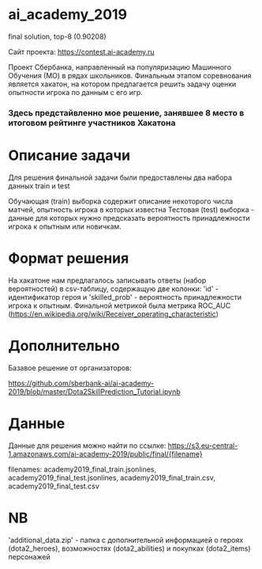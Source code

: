 # ai_academy_2019
final solution, top-8 (0.90208)

Сайт проекта: https://contest.ai-academy.ru

Проект Сбербанка, направленный на популяризацию Машинного Обучения (МО) в рядах школьников. Финальным этапом соревнования является хакатон, на котором предлагается решить задачу оценки опытности игрока по данным с его игр.
### Здесь предстайвленно мое решение, занявшее 8 место в итоговом рейтинге участников Хакатона

# Описание задачи

Для решения финальной задачи были предоставлены два набора данных train и test

Обучающая (train) выборка содержит описание некоторого числа матчей, опытность игрока в которых известна
Тестовая (test) выборка - данные для которых нужно предсказать вероятность принадлежности игрока к опытным или новичкам.

# Формат решения

На хакатоне нам предлагалось записывать ответы (набор вероятностей) в csv-таблицу, содержащую две колонки: 'id' - идентификатор героя и 'skilled_prob' - вероятность принадлежности игрока к опытным.
Финальной метрикой была метрика ROC_AUC (https://en.wikipedia.org/wiki/Receiver_operating_characteristic)

# Дополнительно

Базавое решение от организаторов:

https://github.com/sberbank-ai/ai-academy-2019/blob/master/Dota2SkillPrediction_Tutorial.ipynb

# Данные

Данные для решения можно найти по ссылке:
https://s3.eu-central-1.amazonaws.com/ai-academy-2019/public/final/{filename}

filenames: academy2019_final_train.jsonlines, academy2019_final_test.jsonlines, academy2019_final_train.csv, academy2019_final_test.csv


# NB 
'additional_data.zip' - папка с дополнительной информацией о героях (dota2_heroes), возможностях (dota2_abilities) и покупках (dota2_items) персонажей 
